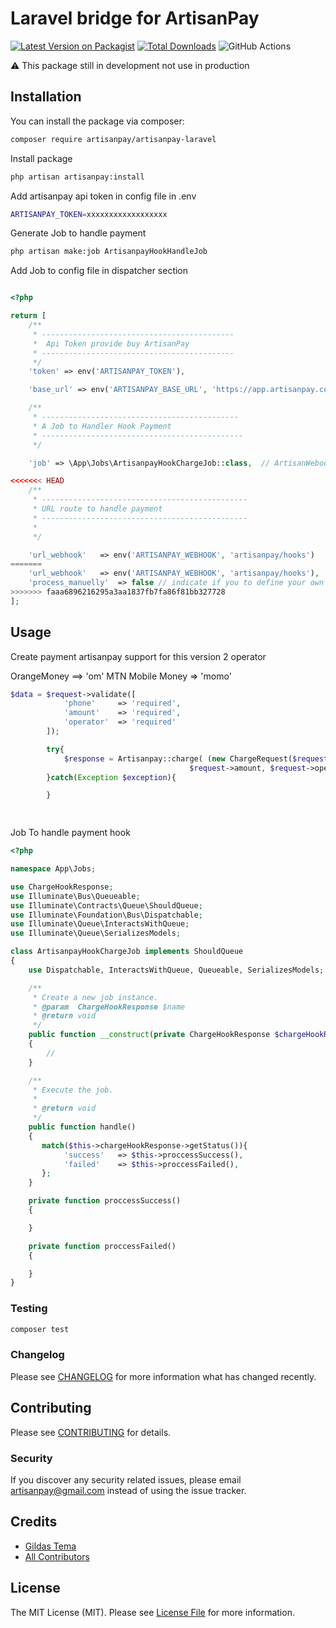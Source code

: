 # Laravel bridge for ArtisanPay

[![Latest Version on Packagist](https://img.shields.io/packagist/v/artisanpay/artisanpay-laravel.svg?style=flat-square)](https://packagist.org/packages/artisanpay/artisanpay-laravel)
[![Total Downloads](https://img.shields.io/packagist/dt/artisanpay/artisanpay-laravel.svg?style=flat-square)](https://packagist.org/packages/artisanpay/artisanpay-laravel)
![GitHub Actions](https://github.com/artisanpay/artisanpay-laravel/actions/workflows/main.yml/badge.svg)

:warning:
This package still in development not use in production 

## Installation

You can install the package via composer:

```bash
composer require artisanpay/artisanpay-laravel
```

Install package

```bash
php artisan artisanpay:install 
```

Add artisanpay api token in config file  in .env 

```bash
ARTISANPAY_TOKEN=xxxxxxxxxxxxxxxxxx
```
Generate Job to handle payment

```bash
php artisan make:job ArtisanpayHookHandleJob
```
Add Job to config file in dispatcher section 

```php

<?php

return [
    /**
     * -------------------------------------------
     *  Api Token provide buy ArtisanPay
     * -------------------------------------------
     */
    'token' => env('ARTISANPAY_TOKEN'),

    'base_url' => env('ARTISANPAY_BASE_URL', 'https://app.artisanpay.com/api/v1'),

    /**
     * --------------------------------------------
     * A Job to Handler Hook Payment
     * ---------------------------------------------
     */

    'job' => \App\Jobs\ArtisanpayHookChargeJob::class,  // ArtisanWebookHandler::class , 

<<<<<<< HEAD
    /**
     * ----------------------------------------------
     * URL route to handle payment
     * ----------------------------------------------
     * 
     */

    'url_webhook'   => env('ARTISANPAY_WEBHOOK', 'artisanpay/hooks')
=======
    'url_webhook'   => env('ARTISANPAY_WEBHOOK', 'artisanpay/hooks'),
    'process_manuelly'  => false // indicate if you to define your own controller and route
>>>>>>> faaa6896216295a3aa1837fb7fa86f81bb327728
];


```

## Usage

Create payment artisanpay support for this version 2 operator

OrangeMoney ==> 'om'
MTN Mobile Money => 'momo'


```php
$data = $request->validate([
            'phone'     => 'required',
            'amount'    => 'required',
            'operator'  => 'required'
        ]);

        try{
            $response = Artisanpay::charge( (new ChargeRequest($request->phone, 
                                        $request->amount, $request->operator)) );
        }catch(Exception $exception){

        }

    
```

Job To handle payment hook

```php
<?php

namespace App\Jobs;

use ChargeHookResponse;
use Illuminate\Bus\Queueable;
use Illuminate\Contracts\Queue\ShouldQueue;
use Illuminate\Foundation\Bus\Dispatchable;
use Illuminate\Queue\InteractsWithQueue;
use Illuminate\Queue\SerializesModels;

class ArtisanpayHookChargeJob implements ShouldQueue
{
    use Dispatchable, InteractsWithQueue, Queueable, SerializesModels;

    /**
     * Create a new job instance.
     * @param  ChargeHookResponse $name
     * @return void
     */
    public function __construct(private ChargeHookResponse $chargeHookResponse)
    {
        //
    }

    /**
     * Execute the job.
     *
     * @return void
     */
    public function handle()
    {
       match($this->chargeHookResponse->getStatus()){
            'success'   => $this->proccessSuccess(),
            'failed'    => $this->proccessFailed(),
       };
    }

    private function proccessSuccess()
    {

    }

    private function proccessFailed()
    {

    }
}
```


### Testing

```bash
composer test
```

### Changelog

Please see [CHANGELOG](CHANGELOG.md) for more information what has changed recently.

## Contributing

Please see [CONTRIBUTING](CONTRIBUTING.md) for details.

### Security

If you discover any security related issues, please email artisanpay@gmail.com instead of using the issue tracker.

## Credits

-   [Gildas Tema](https://github.com/artisanpay)
-   [All Contributors](../../contributors)

## License

The MIT License (MIT). Please see [License File](LICENSE.md) for more information.


